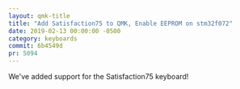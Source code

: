 ```yaml
---
layout: qmk-title
title: "Add Satisfaction75 to QMK, Enable EEPROM on stm32f072"
date: 2019-02-13 00:00:00 -0500
category: keyboards
commit: 6b4549d
pr: 5094
---
```


We've added  support for the Satisfaction75 keyboard! 